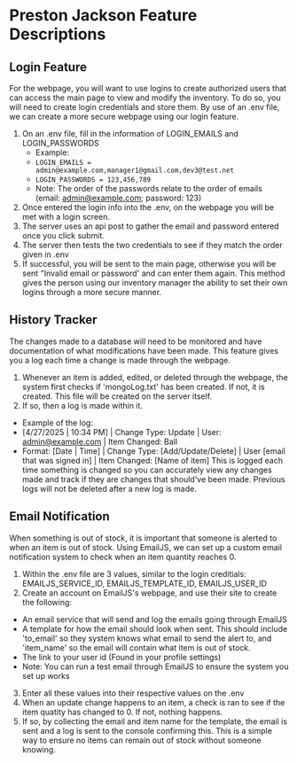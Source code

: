 # Preston Jackson Feature Descriptions

## Login Feature
For the webpage, you will want to use logins to create authorized users that can access the main page to view and modify the inventory. To do so, you will need to create login credentials and store them.
By use of an .env file, we can create a more secure webpage using our login feature.
1. On an .env file, fill in the information of LOGIN_EMAILS and LOGIN_PASSWORDS
   - Example:
   - `LOGIN_EMAILS = admin@example.com,manager1@gmail.com,dev3@test.net`
   - `LOGIN_PASSWORDS = 123,456,789`
   - Note: The order of the passwords relate to the order of emails (email: admin@example.com; password: 123)
2. Once entered the login info into the .env, on the webpage you will be met with a login screen.
3. The server uses an api post to gather the email and password entered once you click submit.
4. The server then tests the two credentials to see if they match the order given in .env
5. If successful, you will be sent to the main page, otherwise you will be sent "Invalid email or password' and can enter them again.
This method gives the person using our inventory manager the ability to set their own logins through a more secure manner.

## History Tracker
The changes made to a database will need to be monitored and have documentation of what modifications have been made. This feature gives you a log each time a change is made through the webpage.
1. Whenever an item is added, edited, or deleted through the webpage, the system first checks if 'mongoLog.txt' has been created. If not, it is created. This file will be created on the server itself.
2. If so, then a log is made within it.
- Example of the log:
- [4/27/2025 | 10:34 PM] | Change Type: Update | User: admin@example.com | Item Changed: Ball
- Format: [Date | Time] | Change Type: [Add/Update/Delete] | User [email that was signed in] | Item Changed: [Name of item]
This is logged each time something is changed so you can accurately view any changes made and track if they are changes that should've been made. Previous logs will not be deleted after a new log is made.

## Email Notification
When something is out of stock, it is important that someone is alerted to when an item is out of stock. Using EmailJS, we can set up a custom email notification system to check when an item quantity reaches 0.
1. Within the .env file are 3 values, similar to the login creditials: EMAILJS_SERVICE_ID, EMAILJS_TEMPLATE_ID, EMAILJS_USER_ID
2. Create an account on EmailJS's webpage, and use their site to create the following:
- An email service that will send and log the emails going through EmailJS
- A template for how the email should look when sent. This should include 'to_email' so they system knows what email to send the alert to, and 'item_name' so the email will contain what item is out of stock.
- The link to your user id (Found in your profile settings)
- Note: You can run a test email through EmailJS to ensure the system you set up works
3. Enter all these values into their respective values on the .env
4. When an update change happens to an item, a check is ran to see if the item quatity has changed to 0. If not, nothing happens.
5. If so, by collecting the email and item name for the template, the email is sent and a log is sent to the console confirming this.
This is a simple way to ensure no items can remain out of stock without someone knowing. 
